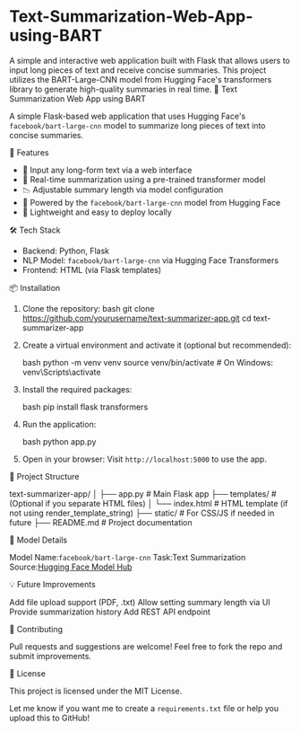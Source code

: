 # Text-Summarization-Web-App-using-BART
A simple and interactive web application built with Flask that allows users to input long pieces of text and receive concise summaries. This project utilizes the BART-Large-CNN model from Hugging Face's transformers library to generate high-quality summaries in real time.
📝 Text Summarization Web App using BART

A simple Flask-based web application that uses Hugging Face's `facebook/bart-large-cnn` model to summarize long pieces of text into concise summaries.

 🚀 Features

- 📄 Input any long-form text via a web interface
- 🤖 Real-time summarization using a pre-trained transformer model
- 📉 Adjustable summary length via model configuration
- 🧠 Powered by the `facebook/bart-large-cnn` model from Hugging Face
- 🔧 Lightweight and easy to deploy locally



 🛠 Tech Stack

- Backend: Python, Flask
- NLP Model: `facebook/bart-large-cnn` via Hugging Face Transformers
- Frontend: HTML (via Flask templates)

 📦 Installation

1. Clone the repository:
   bash
   git clone https://github.com/yourusername/text-summarizer-app.git
   cd text-summarizer-app


2. Create a virtual environment and activate it (optional but recommended):

   bash
   python -m venv venv
   source venv/bin/activate  # On Windows: venv\Scripts\activate
3. Install the required packages:

   bash
   pip install flask transformers

4. Run the application:

   bash
   python app.py
   

5. Open in your browser:
   Visit `http://localhost:5000` to use the app.


📂 Project Structure

text-summarizer-app/
│
├── app.py                # Main Flask app
├── templates/            # (Optional if you separate HTML files)
│   └── index.html        # HTML template (if not using render_template_string)
├── static/               # For CSS/JS if needed in future
├── README.md             # Project documentation

🔧 Model Details

Model Name:`facebook/bart-large-cnn`
Task:Text Summarization
Source:[Hugging Face Model Hub](https://huggingface.co/facebook/bart-large-cnn)

💡 Future Improvements

 Add file upload support (PDF, .txt)
 Allow setting summary length via UI
 Provide summarization history
 Add REST API endpoint

 🤝 Contributing

Pull requests and suggestions are welcome! Feel free to fork the repo and submit improvements.


📄 License

This project is licensed under the MIT License.




Let me know if you want me to create a `requirements.txt` file or help you upload this to GitHub!
